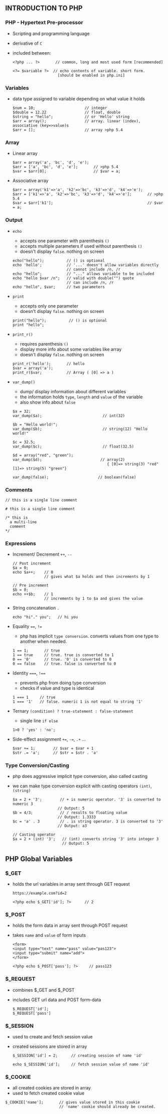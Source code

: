 ## INTRODUCTION TO PHP

### PHP - Hypertext Pre-processor

- Scripting and programming language
- derivative of `C`
- included between:

  ```
  <?php ... ?>       // common, long and most used form [recommended]

  <?= $variable ?>  // echo contents of variable. short form.
                      [should be enabled in php.ini]
  ```

### Variables

- data type assigned to variable depending on what value it holds

  ```
  $num = 10;                      // integer
  $double = 12.22                 // float, double
  $string = "hello";              // or 'Hello' string
  $arr = array();                 // array. linear (index), associative (key=>value)s
  $arr = [];                      // array >php 5.4
  ```

### Array

- Linear array

  ```
  $arr = array('a', 'bc', 'd', 'e');
  $arr = ['a', 'bc', 'd', 'e'];       // >php 5.4
  $var = $arr[0];                     // $var = a;
  ```

- Associative array

  ```
  $arr = array('k1'=>'a', 'k2'=>'bc', 'k3'=>'d', 'k4'=>'e');
  $arr = ['k1'=>'a', 'k2'=>'bc', 'k3'=>'d', 'k4'=>'e'];       // >php 5.4
  $var = $arr['k1'];                                          // $var = a;
  ```

### Output

- `echo`

  - accepts one parameter with parenthesis `()`
  - accepts multiple parameters if used without parenthesis `()`
  - doesn't display `false`. nothing on screen

  ```
  echo("hello");          // () is optional
  echo 'hello';           // '...' doesn't allow variables directly
                          // cannot include /n, /r
  echo "hello";           // "..." allows variable to be included
  echo "hello $var /n";   // valid with double("") quote
                          // can include /n, /r
  echo "hello", $var;     // two parameters
  ```

- `print`

  - accepts only one parameter
  - doesn't display `false`. nothing on screen

  ```
  print("hello");          // () is optional
  print "hello";
  ```

- `print_r()`

  - requires parenthesis `()`
  - display more info about some variables like array
  - doesn't display `false`. nothing on screen

  ```
  print_r('hello');       // hello
  $var = array('a');
  print_r($var;           // Array ( [0] => a )
  ```

- `var_dump() `

  - dump/ display information about different variables
  - the information holds `type`, `length` and `value` of the variable
  - also show info about `false`

  ```
  $a = 32;
  var_dump($a);                           // int(32)

  $b = "Hello world!";
  var_dump($b);                           // string(12) "Hello world!"

  $c = 32.5;
  var_dump($c);                           // float(32.5)

  $d = array("red", "green");
  var_dump($d);                          // array(2)
                                            { [0]=> string(3) "red" [1]=> string(5) "green"}

  var_dump(false);                      // boolean(false)
  ```

### Comments

```
// this is a single line comment

# this is a single line comment

/* this is
  a multi-line
  comment
*/

```

### Expressions

- Increment/ Decrement `++`, `--`

  ```
  // Post increment
  $a = 0;
  echo $a++;    // 0
                // gives what $a holds and then increments by 1

  // Pre increment
  $b = 0;
  echo ++$b;    // 1
                // increments by 1 to $a and gives the value
  ```

- String concatenation `.`

  ```
  echo "hi"." you";   // hi you
  ```

- Equality `==`, `!=`

  - php has implicit `type conversion`. converts values from one type to another when needed.

  ```
  1 == 1;       // true
  1 == true     // true. true is converted to 1
  0 == '0'      // true. '0' is converted to 0
  0 == false    // true. false is converted to 0
  ```

- Identity `===`, `!==`

  - prevents php from doing type conversion
  - checks if value and type is identical

  ```
  1 === 1     // true
  1 === '1'   // false. numeric 1 is not equal to string '1'
  ```

- Ternary `(condition) ? true-statement : false-statement`

  - single line `if else`

  ```
  1>0 ? 'yes' : 'no';
  ```

- Side-effect assignment `+=`, `-=`, `.+` ...

  ```
  $var += 1;        // $var = $var + 1
  $str .= 'a';      // $str = $str . 'a'
  ```

### Type Conversion/Casting

- php does aggressive implicit type conversion, also called casting
- we can make type conversion explicit with casting operators `(int)`, `(string)`

  ```
  $a = 2 + '3';        // + is numeric operator. '3' is converted to numeric 3
                      // Output: 5
  $b = 4/3;            // / results to floating value
                      // Output: 1.3333
  $c = 'a' . 3         // . is string operator. 3 is converted to '3'
                      // Output: a3

  // Casting operator
  $a = 2 + (int) '3';   // (int) converts string '3' into integer 3
                        // Output: 5
  ```

## PHP Global Variables

### \$\_GET

- holds the url variables in array sent through GET request

  ```
  https://example.com?id=2

  <?php echo $_GET['id']; ?>      // 2
  ```

### \$\_POST

- holds the form data in array sent through POST request
- takes `name` and `value` of form inputs

  ```
  <form>
  <input type="text" name="pass" value="pas123">
  <input type="submit" name="add">
  </form>

  <?php echo $_POST['pass']; ?>     // pass123
  ```

### \$\_REQUEST

- combines $_GET and $\_POST
- includes GET url data and POST form-data

  ```
  $_REQUEST['id'];
  $_REQUEST['pass']
  ```

### \$\_SESSION

- used to create and fetch session value
- created sessions are stored in array

  ```
  $_SESSION['id'] = 2;      // creating session of name 'id'

  echo $_SESSION['id'];     // fetch session value of name 'id'
  ```

### \$\_COOKIE

- all created cookies are stored in array
- used to fetch created cookie value

```
$_COOKIE['name'];       // gives value stored in this cookie
                        // 'name' cookie should already be created.
```
